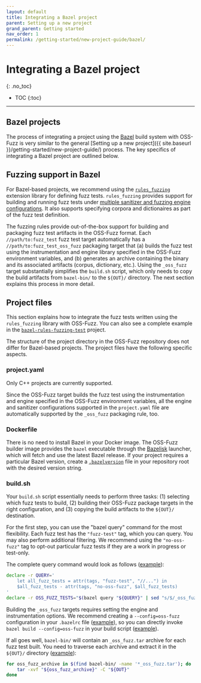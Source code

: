 ```yaml
---
layout: default
title: Integrating a Bazel project
parent: Setting up a new project
grand_parent: Getting started
nav_order: 1
permalink: /getting-started/new-project-guide/bazel/
---
```


# Integrating a Bazel project
{: .no_toc}

- TOC
{:toc}
---

## Bazel projects

The process of integrating a project using the [Bazel](https://bazel.build/)
build system with OSS-Fuzz is very similar to the general
[Setting up a new project]({{ site.baseurl }}/getting-started/new-project-guide/)
process. The key specifics of integrating a Bazel project are outlined below.

## Fuzzing support in Bazel

For Bazel-based projects, we recommend using the
[`rules_fuzzing`](https://github.com/bazelbuild/rules_fuzzing) extension library
for defining fuzz tests. `rules_fuzzing` provides support for building and running
fuzz tests under
[multiple sanitizer and fuzzing engine configurations][rules-fuzzing-usage].
It also supports specifying corpora and dictionaires as part of the fuzz test
definition.

The fuzzing rules provide out-of-the-box support for building and packaging fuzz
test artifacts in the OSS-Fuzz format. Each `//path/to:fuzz_test` fuzz test
target automatically has a `//path/to:fuzz_test_oss_fuzz` packaging target that
(a) builds the fuzz test using the instrumentation and engine library specified
in the OSS-Fuzz environment variables, and (b) generates an archive containing
the binary and its associated artifacts (corpus, dictionary, etc.). Using the
`_oss_fuzz` target substantially simplifies the `build.sh` script, which only
needs to copy the build artifacts from `bazel-bin/` to the `${OUT}/` directory.
The next section explains this process in more detail.

[rules-fuzzing-usage]: https://github.com/bazelbuild/rules_fuzzing#using-the-rules-in-your-project

## Project files

This section explains how to integrate the fuzz tests written using the
`rules_fuzzing` library with OSS-Fuzz. You can also see a complete example in the
[`bazel-rules-fuzzing-test`](https://github.com/google/oss-fuzz/tree/master/projects/bazel-rules-fuzzing-test)
project.

The structure of the project directory in the OSS-Fuzz repository does not
differ for Bazel-based projects. The project files have the following specific
aspects.

### project.yaml

Only C++ projects are currently supported.

Since the OSS-Fuzz target builds the fuzz test using the instrumentation and
engine specified in the OSS-Fuzz environment variables, all the engine and
sanitizer configurations supported in the `project.yaml` file are automatically
supported by the `_oss_fuzz` packaging rule, too.

### Dockerfile

There is no need to install Bazel in your Docker image. The OSS-Fuzz builder
image provides the `bazel` executable through the
[Bazelisk](https://github.com/bazelbuild/bazelisk) launcher, which will fetch
and use the latest Bazel release. If your project requires a particular Bazel
version, create a
[`.bazelversion`](https://docs.bazel.build/versions/master/updating-bazel.html)
file in your repository root with the desired version string.

### build.sh

Your `build.sh` script essentially needs to perform three tasks: (1) selecting
which fuzz tests to build, (2) building their OSS-Fuzz package targets in the
right configuration, and (3) copying the build artifacts to the `${OUT}/`
destination.

For the first step, you can use the "bazel query" command for the most
flexibility. Each fuzz test has the `"fuzz-test"` tag, which you can query. You
may also perform additional filtering. We recommend using the `"no-oss-fuzz"`
tag to opt-out particular fuzz tests if they are a work in progress or
test-only.

The complete query command would look as follows ([example][example-query]):

```sh
declare -r QUERY='
    let all_fuzz_tests = attr(tags, "fuzz-test", "//...") in
    $all_fuzz_tests - attr(tags, "no-oss-fuzz", $all_fuzz_tests)
'
declare -r OSS_FUZZ_TESTS="$(bazel query "${QUERY}" | sed "s/$/_oss_fuzz/")"
```

Building the `_oss_fuzz` targets requires setting the engine and instrumentation
options. We recommend creating a `--config=oss-fuzz` configuration in your
`.bazelrc` file ([example][example-bazelrc]), so you can directly invoke
`bazel build --config=oss-fuzz` in your build script ([example][example-build]).

If all goes well, `bazel-bin/` will contain an `_oss_fuzz.tar` archive for each
fuzz test built. You need to traverse each archive and extract it in the
`${OUT}/` directory ([example][example-copy]):

```sh
for oss_fuzz_archive in $(find bazel-bin/ -name '*_oss_fuzz.tar'); do
    tar -xvf "${oss_fuzz_archive}" -C "${OUT}"
done
```

[example-query]: https://github.com/google/oss-fuzz/blob/b19e7001928b08f9ae8fd3c017688cd5edf96cb2/projects/bazel-rules-fuzzing-test/build.sh#L27-L37
[example-bazelrc]: https://github.com/bazelbuild/rules_fuzzing/blob/f6062a88d83463e2900e47bc218547ba046dad44/.bazelrc#L56-L58
[example-build]: https://github.com/google/oss-fuzz/blob/b19e7001928b08f9ae8fd3c017688cd5edf96cb2/projects/bazel-rules-fuzzing-test/build.sh#L43-L45
[example-copy]: https://github.com/google/oss-fuzz/blob/b19e7001928b08f9ae8fd3c017688cd5edf96cb2/projects/bazel-rules-fuzzing-test/build.sh#L50-L52

